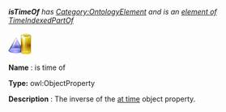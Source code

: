 ___isTimeOf__ 
 has
 [Category:OntologyElement](../../Category/OntologyElement "Category:OntologyElement") 
 and is an
 [element of](../../Property/ElementOf "Property:ElementOf") 
[TimeIndexedPartOf](../../Submissions/TimeIndexedPartOf "Submissions:TimeIndexedPartOf")_




  





[![ObjectProperty](../public/images/thumb/c/c3/ObjectProperty.gif/45px-ObjectProperty.gif)](../../Image/ObjectProperty.gif "ObjectProperty")


__Name__ 
 : is time of
 



__Type:__ 
 owl:ObjectProperty
 



__Description__ 
 : The inverse of the
 [at time](../../Submissions/Pollution/atTime "Submissions:TimeIndexedPartOf/atTime") 
 object property.
